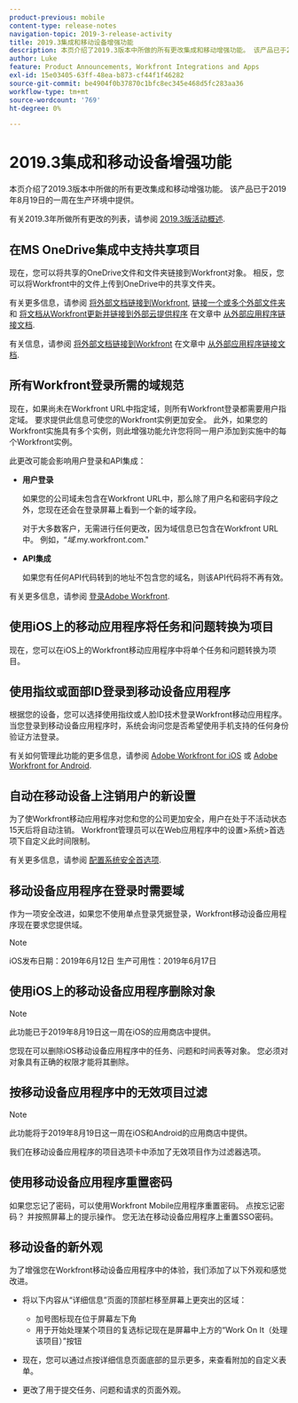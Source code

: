 ```yaml
---
product-previous: mobile
content-type: release-notes
navigation-topic: 2019-3-release-activity
title: 2019.3集成和移动设备增强功能
description: 本页介绍了2019.3版本中所做的所有更改集成和移动增强功能。 该产品已于2019年8月19日的一周在生产环境中提供。
author: Luke
feature: Product Announcements, Workfront Integrations and Apps
exl-id: 15e03405-63ff-48ea-b873-cf44f1f46282
source-git-commit: be4904f0b37870c1bfc8ec345e468d5fc283aa36
workflow-type: tm+mt
source-wordcount: '769'
ht-degree: 0%

---
```


# 2019.3集成和移动设备增强功能

本页介绍了2019.3版本中所做的所有更改集成和移动增强功能。 该产品已于2019年8月19日的一周在生产环境中提供。

有关2019.3年所做所有更改的列表，请参阅 [2019.3版活动概述](../../../../product-announcements/product-releases/quarterly-release-archive/2019.3-release-activity/2019.3-release-activity-overview.md).

## 在MS OneDrive集成中支持共享项目

现在，您可以将共享的OneDrive文件和文件夹链接到Workfront对象。 相反，您可以将Workfront中的文件上传到OneDrive中的共享文件夹。

有关更多信息，请参阅 [将外部文档链接到Workfront](../../../../documents/adding-documents-to-workfront/link-documents-from-external-apps.md#linking-existing-documents), [链接一个或多个外部文件夹](../../../../documents/adding-documents-to-workfront/link-documents-from-external-apps.md#linking-a-folder)和 [将文档从Workfront更新并链接到外部云提供程序](../../../../documents/adding-documents-to-workfront/link-documents-from-external-apps.md#sending-documents) 在文章中 [从外部应用程序链接文档](../../../../documents/adding-documents-to-workfront/link-documents-from-external-apps.md).

有关信息，请参阅 [将外部文档链接到Workfront](../../../../documents/adding-documents-to-workfront/link-documents-from-external-apps.md#linking-existing-documents) 在文章中 [从外部应用程序链接文档](../../../../documents/adding-documents-to-workfront/link-documents-from-external-apps.md).

## 所有Workfront登录所需的域规范

现在，如果尚未在Workfront URL中指定域，则所有Workfront登录都需要用户指定域。 要求提供此信息可使您的Workfront实例更加安全。 此外，如果您的Workfront实施具有多个实例，则此增强功能允许您将同一用户添加到实施中的每个Workfront实例。

此更改可能会影响用户登录和API集成：

* **用户登录**

   如果您的公司域未包含在Workfront URL中，那么除了用户名和密码字段之外，您现在还会在登录屏幕上看到一个新的域字段。

   对于大多数客户，无需进行任何更改，因为域信息已包含在Workfront URL中。 例如，“*域*.my.workfront.com.&quot;

* **API集成**

   如果您有任何API代码转到的地址不包含您的域名，则该API代码将不再有效。

有关更多信息，请参阅 [登录Adobe Workfront](../../../../workfront-basics/manage-your-account-and-profile/managing-your-workfront-account/log-in-to-workfront.md).

## 使用iOS上的移动应用程序将任务和问题转换为项目

现在，您可以在iOS上的Workfront移动应用程序中将单个任务和问题转换为项目。

## 使用指纹或面部ID登录到移动设备应用程序

根据您的设备，您可以选择使用指纹或人脸ID技术登录Workfront移动应用程序。 当您登录到移动设备应用程序时，系统会询问您是否希望使用手机支持的任何身份验证方法登录。

有关如何管理此功能的更多信息，请参阅 [Adobe Workfront for iOS](../../../../workfront-basics/mobile-apps/using-the-workfront-mobile-app/workfront-for-ios.md) 或 [Adobe Workfront for Android](../../../../workfront-basics/mobile-apps/using-the-workfront-mobile-app/workfront-for-android.md).

## 自动在移动设备上注销用户的新设置

为了使Workfront移动应用程序对您和您的公司更加安全，用户在处于不活动状态15天后将自动注销。 Workfront管理员可以在Web应用程序中的设置>系统>首选项下自定义此时间限制。

有关更多信息，请参阅 [配置系统安全首选项](../../../../administration-and-setup/manage-workfront/security/configure-security-preferences.md).

## 移动设备应用程序在登录时需要域

作为一项安全改进，如果您不使用单点登录凭据登录，Workfront移动设备应用程序现在要求您提供域。

>[!NOTE]
>
>iOS发布日期：2019年6月12日
生产可用性：2019年6月17日

## 使用iOS上的移动设备应用程序删除对象

>[!NOTE]
此功能已于2019年8月19日这一周在iOS的应用商店中提供。

您现在可以删除iOS移动设备应用程序中的任务、问题和时间表等对象。 您必须对对象具有正确的权限才能将其删除。

## 按移动设备应用程序中的无效项目过滤

>[!NOTE]
此功能将于2019年8月19日这一周在iOS和Android的应用商店中提供。

我们在移动设备应用程序的项目选项卡中添加了无效项目作为过滤器选项。

## 使用移动设备应用程序重置密码

如果您忘记了密码，可以使用Workfront Mobile应用程序重置密码。 点按忘记密码？ 并按照屏幕上的提示操作。 您无法在移动设备应用程序上重置SSO密码。

## 移动设备的新外观

为了增强您在Workfront移动设备应用程序中的体验，我们添加了以下外观和感觉改进。

* 将以下内容从“详细信息”页面的顶部栏移至屏幕上更突出的区域：

   * 加号图标现在位于屏幕左下角
   * 用于开始处理某个项目的复选标记现在是屏幕中上方的“Work On It（处理该项目）”按钮

* 现在，您可以通过点按详细信息页面底部的显示更多，来查看附加的自定义表单。
* 更改了用于提交任务、问题和请求的页面外观。

